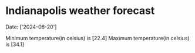 # Indianapolis weather forecast 
Date: ['2024-06-20'] 

Minimum temperature(in celsius) is [22.4] 
Maximum temperature(in celsius) is [34.1]
